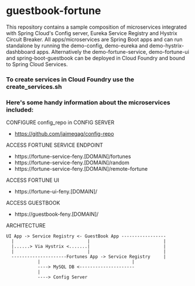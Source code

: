 # guestbook-fortune

This repository contains a sample composition of microservices integrated with Spring Cloud's Config server, Eureka Service Registry and Hystrix Circuit Breaker.
All apps/microservices are Spring Boot apps and can run standalone by running the demo-config, demo-eureka and demo-hystrix-dashbboard apps.
Alternatively the demo-fortune-service, demo-fortune-ui and spring-boot-guestbook can be deployed in Cloud Foundry and bound to Spring Cloud Services.

### To create services in Cloud Foundry use the create_services.sh

### Here's some handy information about the microservices included:
  

CONFIGURE config_repo in CONFIG SERVER
- https://github.com/jaimegag/config-repo
  

ACCESS FORTUNE SERVICE ENDPOINT
- https://fortune-service-feny.[DOMAIN]/fortunes
- https://fortune-service-feny.[DOMAIN]/random
- https://fortune-service-feny.[DOMAIN]/remote-fortune
  

ACCESS FORTUNE UI
- https://fortune-ui-feny.[DOMAIN]/
  

ACCESS GUESTBOOK
- https://guestbook-feny.[DOMAIN]/
  

ARCHITECTURE
```
UI App -> Service Registry <- GuestBook App -----------------
  |                            |                            |
  |......> Via Hystrix <.......|                            |
  |                            |                            |
  ---------------------Fortunes App -> Service Registry     |
			|                                   |
			----> MySQL DB <---------------------
			|
			----> Config Server
```
